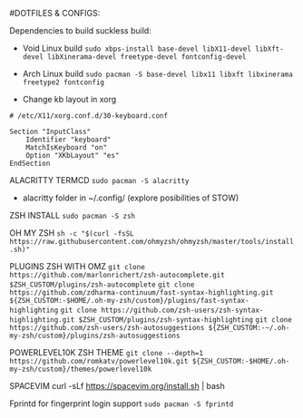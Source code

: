 #DOTFILES & CONFIGS:

Dependencies to build suckless build:
  - Void Linux build
`sudo xbps-install base-devel libX11-devel libXft-devel libXinerama-devel freetype-devel fontconfig-devel`

  - Arch Linux build
`sudo pacman -S base-devel libx11 libxft libxinerama freetype2 fontconfig`

- Change kb layout in xorg
```
# /etc/X11/xorg.conf.d/30-keyboard.conf

Section "InputClass"
    Identifier "keyboard"
    MatchIsKeyboard "on"
    Option "XKbLayout" "es"
EndSection
```

ALACRITTY TERMCD
`sudo pacman -S alacritty`

- alacritty folder in ~/.config/  (explore posibilities of STOW)

ZSH INSTALL
`sudo pacman -S zsh`

OH MY ZSH
`sh -c "$(curl -fsSL https://raw.githubusercontent.com/ohmyzsh/ohmyzsh/master/tools/install.sh)"`

PLUGINS ZSH WITH OMZ
`git clone https://github.com/marlonrichert/zsh-autocomplete.git $ZSH_CUSTOM/plugins/zsh-autocomplete`
`git clone https://github.com/zdharma-continuum/fast-syntax-highlighting.git ${ZSH_CUSTOM:-$HOME/.oh-my-zsh/custom}/plugins/fast-syntax-highlighting`
`git clone https://github.com/zsh-users/zsh-syntax-highlighting.git $ZSH_CUSTOM/plugins/zsh-syntax-highlighting`
`git clone https://github.com/zsh-users/zsh-autosuggestions ${ZSH_CUSTOM:-~/.oh-my-zsh/custom}/plugins/zsh-autosuggestions`

POWERLEVEL10K ZSH THEME
`git clone --depth=1 https://github.com/romkatv/powerlevel10k.git ${ZSH_CUSTOM:-$HOME/.oh-my-zsh/custom}/themes/powerlevel10k`

SPACEVIM
curl -sLf https://spacevim.org/install.sh | bash

Fprintd for fingerprint login support
`sudo pacman -S fprintd`
